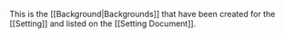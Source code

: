 This is the [[Background|Backgrounds]] that have been created for the [[Setting]] and listed on the [[Setting Document]].